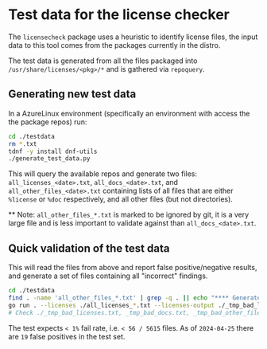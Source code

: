 # Test data for the license checker

The `licensecheck` package uses a heuristic to identify license files, the input data to this tool comes from the packages currently in the distro.

The test data is generated from all the files packaged into `/usr/share/licenses/<pkg>/*` and is gathered via `repoquery`.

## Generating new test data

In a AzureLinux environment (specifically an environment with access the the package repos) run:

```bash
cd ./testdata
rm *.txt
tdnf -y install dnf-utils
./generate_test_data.py
```

This will query the available repos and generate two files: `all_licenses_<date>.txt`, `all_docs_<date>.txt`, and `all_other_files_<date>.txt` containing lists of all files that are either `%license` or `%doc` respectively, and all other files (but not directories).

** Note: `all_other_files_*.txt` is marked to be ignored by git, it is a very large file and is less important to validate against than `all_docs_<date>.txt`.

## Quick validation of the test data

This will read the files from above and report false positive/negative results, and generate a set of files containing all "incorrect" findings.

```bash
cd ./testdata
find . -name 'all_other_files_*.txt' | grep -q . || echo "**** Generate test data first! ****"
go run . --licenses ./all_licenses_*.txt --licenses-output ./_tmp_bad_licenses.txt --docs ./all_docs_*.txt --docs-output ./_tmp_bad_docs.txt --other-files ./all_other_files_*.txt --other-files-output ./_tmp_bad_other_files.txt --exception-file ../../../../resources/manifests/package/license_file_exceptions.json
# Check ./_tmp_bad_licenses.txt, _tmp_bad_docs.txt, _tmp_bad_other_files.txt for any files that fail the classification
```

The test expects `< 1%` fail rate, i.e. `< 56 / 5615` files. As of `2024-04-25` there are `19` false positives in the test set.
